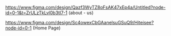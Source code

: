 https://www.figma.com/design/Qazf3WyTZ8oFsAK47xEp4a/Untitled?node-id=0-1&t=ZrULzTkLvl0b3tI7-1
(about - us)

https://www.figma.com/design/Sc4owexCbGAanelsuGSuQ9/Hiteisee?node-id=0-1
(Home Page)

